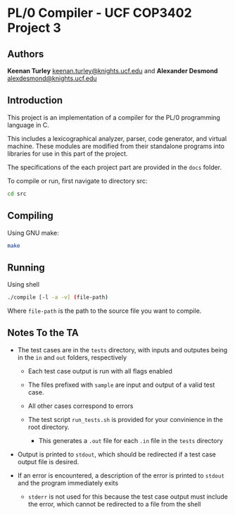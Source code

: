 # PL/0 Compiler - UCF COP3402 Project 3

## Authors

**Keenan Turley** <keenan.turley@knights.ucf.edu> and **Alexander Desmond** <alexdesmond@knights.ucf.edu>

## Introduction

This project is an implementation of a compiler for the PL/0 programming language in C.

This includes a lexicographical analyzer, parser, code generator, and virtual machine.
These modules are modified from their standalone programs into libraries for use in this part of the project.

The specifications of the each project part are provided in the `docs` folder.

To compile or run, first navigate to directory src:

```sh
cd src
```

## Compiling

Using GNU make:

```sh
make
```

## Running

Using shell

```sh
./compile [-l -a -v] (file-path)
```

Where `file-path` is the path to the source file you want to compile.

## Notes To the TA

- The test cases are in the `tests` directory, with inputs and outputes being in the `in` and `out` folders, respectively

  - Each test case output is run with all flags enabled

  - The files prefixed with `sample` are input and output of a valid test case.

  - All other cases correspond to errors

  - The test script `run_tests.sh` is provided for your convinience in the root directory.

    - This generates a `.out` file for each `.in` file in the `tests` directory

- Output is printed to `stdout`, which should be redirected if a test case output file is desired.

- If an error is encountered, a description of the error is printed to `stdout` and the program immediately exits

  - `stderr` is not used for this because the test case output must include the error, which cannot be redirected to a file from the shell
